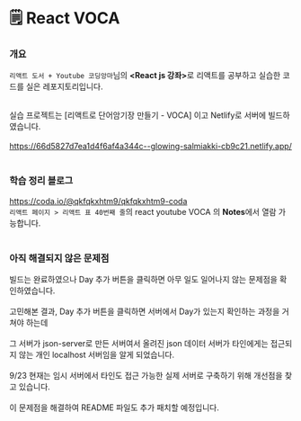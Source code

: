 # 🗒 React VOCA

### 개요
```리액트 도서 + Youtube 코딩앙마```님의 <strong><React js 강좌></strong>로 리액트를 공부하고 실습한 코드를 실은 레포지토리입니다. <br/><br/>

실습 프로젝트는 [리액트로 단어암기장 만들기 - VOCA] 이고 Netlify로 서버에 빌드하였습니다.<br/><br/>
https://66d5827d7ea1d4f6af4a344c--glowing-salmiakki-cb9c21.netlify.app/
<br/><br/>


### 학습 정리 블로그
https://coda.io/@qkfqkxhtm9/qkfqkxhtm9-coda<br/>
```리액트 페이지 > 리액트 표 40번째 줄```의 react youtube VOCA 의 <strong>Notes</strong>에서 열람 가능합니다.
<br/><br/>

### 아직 해결되지 않은 문제점
빌드는 완료하였으나 Day 추가 버튼을 클릭하면 아무 일도 일어나지 않는 문제점을 확인하였습니다. <br/> <br/>
고민해본 결과, Day 추가 버튼을 클릭하면 서버에서 Day가 있는지 확인하는 과정을 거쳐야 하는데<br/> <br/>
그 서버가 json-server로 만든 서버여서 올려진 json 데이터 서버가 타인에게는 접근되지 않는 개인 localhost 서버임을 알게 되었습니다.<br/> <br/>
9/23 현재는 임시 서버에서 타인도 접근 가능한 실제 서버로 구축하기 위해 개선점을 찾고 있습니다.<br/> <br/>
이 문제점을 해결하여 README 파일도 추가 패치할 예정입니다.
